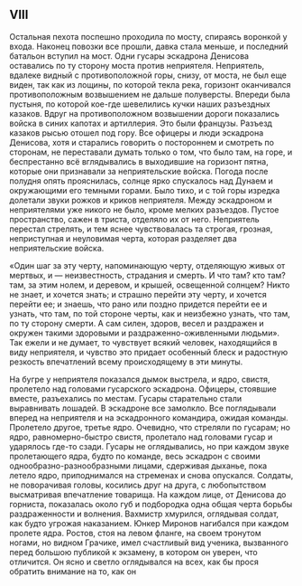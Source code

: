 ## VIII

Остальная пехота поспешно проходила по мосту, спираясь воронкой у входа. Наконец повозки все прошли, давка стала меньше, и последний батальон вступил на мост. Одни гусары эскадрона Денисова оставались по ту сторону моста против неприятеля. Неприятель, вдалеке видный с противоположной горы, снизу, от моста, не был еще виден, так как из лощины, по которой текла река, горизонт оканчивался противоположным возвышением не дальше полуверсты. Впереди была пустыня, по которой кое-где шевелились кучки наших разъездных казаков. Вдруг на противоположном возвышении дороги показались войска в синих капотах и артиллерия. Это были французы. Разъезд казаков рысью отошел под гору. Все офицеры и люди эскадрона Денисова, хотя и старались говорить о постороннем и смотреть по сторонам, не переставали думать только о том, что было там, на горе, и беспрестанно всё вглядывались в выходившие на горизонт пятна, которые они признавали за неприятельские войска. Погода после полудня опять прояснилась, солнце ярко спускалось над Дунаем и окружающими его темными горами. Было тихо, и с той горы изредка долетали звуки рожков и криков неприятеля. Между эскадроном и неприятелями уже никого не было, кроме мелких разъездов. Пустое пространство, сажен в триста, отделяло их от него. Неприятель перестал стрелять, и тем яснее чувствовалась та строгая, грозная, неприступная и неуловимая черта, которая разделяет два неприятельские войска.

«Один шаг за эту черту, напоминающую черту, отделяющую живых от мертвых, и — неизвестность, страдания и смерть. И что там? кто там? там, за этим нолем, и деревом, и крышей, освещенной солнцем? Никто не знает, и хочется знать; и страшно перейти эту черту, и хочется перейти ее; и знаешь, что рано или поздно придется перейти ее и узнать, что там, по той стороне черты, как и неизбежно узнать, что там, по ту сторону смерти. А сам силен, здоров, весел и раздражен и окружен такими здоровыми и раздраженно-оживленными людьми». Так ежели и не думает, то чувствует всякий человек, находящийся в виду неприятеля, и чувство это придает особенный блеск и радостную резкость впечатлений всему происходящему в эти минуты.

На бугре у неприятеля показался дымок выстрела, и ядро, свистя, пролетело над головами гусарского эскадрона. Офицеры, стоявшие вместе, разъехались по местам. Гусары старательно стали выравнивать лошадей. В эскадроне все замолкло. Все поглядывали вперед на неприятеля и на эскадронного командира, ожидая команды. Пролетело другое, третье ядро. Очевидно, что стреляли по гусарам; но ядро, равномерно-быстро свистя, пролетало над головами гусар и ударялось где-то сзади. Гусары не оглядывались, но при каждом звуке пролетающего ядра, будто по команде, весь эскадрон с своими однообразно-разнообразными лицами, сдерживая дыханье, пока летело ядро, приподнимался на стременах и снова опускался. Солдаты, не поворачивая головы, косились друг на друга, с любопытством высматривая впечатление товарища. На каждом лице, от Денисова до горниста, показалась около губ и подбородка одна общая черта борьбы раздраженности и волнения. Вахмистр хмурился, оглядывая солдат, как будто угрожая наказанием. Юнкер Миронов нагибался при каждом пролете ядра. Ростов, стоя на левом фланге, на своем тронутом ногами, но видном Грачике, имел счастливый вид ученика, вызванного перед большою публикой к экзамену, в котором он уверен, что отличится. Он ясно и светло оглядывался на всех, как бы прося обратить внимание на то, как он

